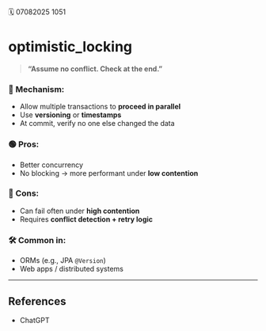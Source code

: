 🗓️ 07082025 1051

# optimistic_locking
> **“Assume no conflict. Check at the end.”**
### 🧰 Mechanism:
- Allow multiple transactions to **proceed in parallel**
- Use **versioning** or **timestamps**
- At commit, verify no one else changed the data
### 🟢 Pros:
- Better concurrency
- No blocking → more performant under **low contention**
### 🔴 Cons:
- Can fail often under **high contention**
- Requires **conflict detection + retry logic**
### 🛠️ Common in:
- ORMs (e.g., JPA `@Version`)
- Web apps / distributed systems

---
## References
- ChatGPT